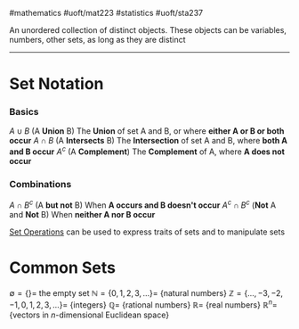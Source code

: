#mathematics #uoft/mat223 #statistics #uoft/sta237 

An unordered collection of distinct objects. These objects can be variables, numbers, other sets, as long as they are distinct

---
# Set Notation
### Basics
$A\cup B$ (A **Union** B) 
	The **Union** of set A and B, or where **either A or B or both occur**
$A\cap B$ (A **Intersects** B)
	The **Intersection** of set A and B, where **both A and B occur**
$A^c$ (A **Complement**)
	The **Complement** of A, where **A does not occur**
### Combinations 
$A\cap B^c$ (A **but not** B)
	When **A occurs and B doesn't occur**
$A^{c}\cap B^c$ (**Not** A and **Not** B)
	When **neither A nor B occur**

[Set Operations](Set%20Operations) can be used to express traits of sets and to manipulate sets

# Common Sets
$\emptyset = \{\} =$ the empty set
$\mathbb{N} = \{0,1,2,3,...\} =$ {natural numbers}
$\mathbb{Z} = \{...,-3,-2,-1,0,1,2,3,...\} =$ {integers}
$\mathbb{Q} =$ {rational numbers}
$\mathbb{R} =$ {real numbers}
$\mathbb{R}^{n}=${vectors in *n*-dimensional Euclidean space}
